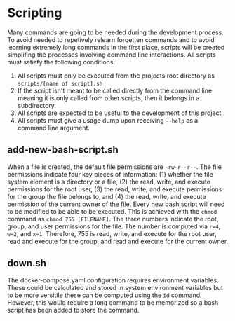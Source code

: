 # Scripting

Many commands are going to be needed during the development process. To avoid needed to repetively relearn forgetten commands and to avoid learning extremely long commands in the first place, scripts will be created simplifing the processes involving command line interactions. All scripts must satisfy the following conditions:

1. All scripts must only be executed from the projects root directory as `scripts/[name of script].sh`
2. If the script isn't meant to be called directly from the command line meaning it is only called from other scripts, then it belongs in a subdirectory.
3. All scripts are expected to be useful to the development of this project.
4. All scripts must give a usage dump upon receiving `--help` as a command line argument.

## add-new-bash-script.sh

When a file is created, the default file permissions are `-rw-r--r--`. The file permissions indicate four key pieces of information: (1) whether the file system element is a directory or a file, (2) the read, write, and execute permissions for the root user, (3) the read, write, and execute permissions for the group the file belongs to, and (4) the read, write, and execute permission of the current owner of the file. Every new bash script will need to be modified to be able to be executed. This is achieved with the `chmod` command as `chmod 755 [FILENAME]`. The three numbers indicate the root, group, and user permissions for the file. The number is computed via `r=4`, `w=2`, and `x=1`. Therefore, 755 is read, write, and execute for the root user, read and execute for the group, and read and execute for the current owner.

## down.sh

The docker-compose.yaml configuration requires environment variables. These could be calculated and stored in system environment variables but to be more versitile these can be computed using the `id` command. However, this would require a long command to be memorized so a bash script has been added to store the command.
